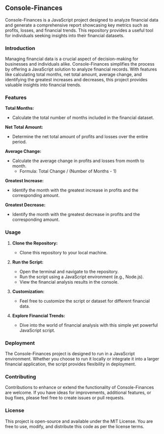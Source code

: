 ## Console-Finances

Console-Finances is a JavaScript project designed to analyze financial data and generate a comprehensive report showcasing key metrics such as profits, losses, and financial trends. This repository provides a useful tool for individuals seeking insights into their financial datasets.

### Introduction

Managing financial data is a crucial aspect of decision-making for businesses and individuals alike. Console-Finances simplifies the process by offering a JavaScript solution to analyze financial records. With features like calculating total months, net total amount, average change, and identifying the greatest increases and decreases, this project provides valuable insights into financial trends.

### Features

**Total Months:**
- Calculate the total number of months included in the financial dataset.

**Net Total Amount:**
- Determine the net total amount of profits and losses over the entire period.

**Average Change:**
- Calculate the average change in profits and losses from month to month.
  - Formula: Total Change / (Number of Months - 1)

**Greatest Increase:**
- Identify the month with the greatest increase in profits and the corresponding amount.

**Greatest Decrease:**
- Identify the month with the greatest decrease in profits and the corresponding amount.

### Usage

1. **Clone the Repository:**
   - Clone this repository to your local machine.

2. **Run the Script:**
   - Open the terminal and navigate to the repository.
   - Run the script using a JavaScript environment (e.g., Node.js).
   - View the financial analysis results in the console.

3. **Customization:**
   - Feel free to customize the script or dataset for different financial data.

4. **Explore Financial Trends:**
   - Dive into the world of financial analysis with this simple yet powerful JavaScript script.

### Deployment

The Console-Finances project is designed to run in a JavaScript environment. Whether you choose to run it locally or integrate it into a larger financial application, the script provides flexibility in deployment.

### Contributing

Contributions to enhance or extend the functionality of Console-Finances are welcome. If you have ideas for improvements, additional features, or bug fixes, please feel free to create issues or pull requests.

### License

This project is open-source and available under the MIT License. You are free to use, modify, and distribute this code as per the license terms.

